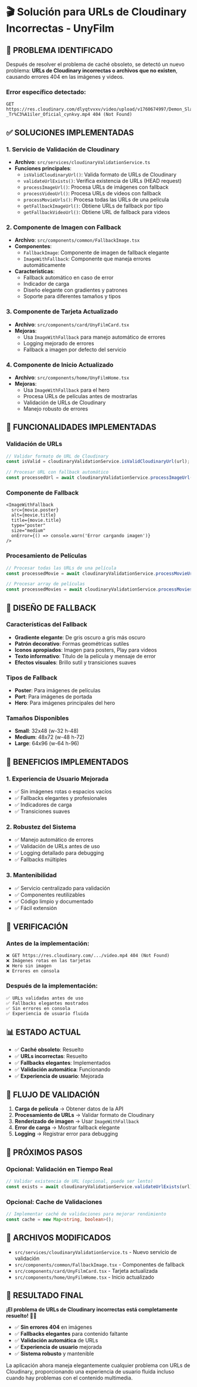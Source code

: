 # 🎬 Solución para URLs de Cloudinary Incorrectas - UnyFilm

## 🚨 **PROBLEMA IDENTIFICADO**

Después de resolver el problema de caché obsoleto, se detectó un nuevo problema: **URLs de Cloudinary incorrectas o archivos que no existen**, causando errores 404 en las imágenes y videos.

### **Error específico detectado:**
```
GET https://res.cloudinary.com/dlyqtvvxv/video/upload/v1760674997/Demon_Slayer__Kimetsu_no_Yaiba_Castillo_Infinito_-_Tr%C3%A1iler_Oficial_cynkvy.mp4 404 (Not Found)
```

## ✅ **SOLUCIONES IMPLEMENTADAS**

### **1. Servicio de Validación de Cloudinary**
- **Archivo**: `src/services/cloudinaryValidationService.ts`
- **Funciones principales**:
  - `isValidCloudinaryUrl()`: Valida formato de URLs de Cloudinary
  - `validateUrlExists()`: Verifica existencia de URLs (HEAD request)
  - `processImageUrl()`: Procesa URLs de imágenes con fallback
  - `processVideoUrl()`: Procesa URLs de videos con fallback
  - `processMovieUrls()`: Procesa todas las URLs de una película
  - `getFallbackImageUrl()`: Obtiene URLs de fallback por tipo
  - `getFallbackVideoUrl()`: Obtiene URL de fallback para videos

### **2. Componente de Imagen con Fallback**
- **Archivo**: `src/components/common/FallbackImage.tsx`
- **Componentes**:
  - `FallbackImage`: Componente de imagen de fallback elegante
  - `ImageWithFallback`: Componente que maneja errores automáticamente
- **Características**:
  - Fallback automático en caso de error
  - Indicador de carga
  - Diseño elegante con gradientes y patrones
  - Soporte para diferentes tamaños y tipos

### **3. Componente de Tarjeta Actualizado**
- **Archivo**: `src/components/card/UnyFilmCard.tsx`
- **Mejoras**:
  - Usa `ImageWithFallback` para manejo automático de errores
  - Logging mejorado de errores
  - Fallback a imagen por defecto del servicio

### **4. Componente de Inicio Actualizado**
- **Archivo**: `src/components/home/UnyFilmHome.tsx`
- **Mejoras**:
  - Usa `ImageWithFallback` para el hero
  - Procesa URLs de películas antes de mostrarlas
  - Validación de URLs de Cloudinary
  - Manejo robusto de errores

## 🔧 **FUNCIONALIDADES IMPLEMENTADAS**

### **Validación de URLs**
```typescript
// Validar formato de URL de Cloudinary
const isValid = cloudinaryValidationService.isValidCloudinaryUrl(url);

// Procesar URL con fallback automático
const processedUrl = await cloudinaryValidationService.processImageUrl(url, 'poster');
```

### **Componente de Fallback**
```tsx
<ImageWithFallback
  src={movie.poster}
  alt={movie.title}
  title={movie.title}
  type="poster"
  size="medium"
  onError={() => console.warn('Error cargando imagen')}
/>
```

### **Procesamiento de Películas**
```typescript
// Procesar todas las URLs de una película
const processedMovie = await cloudinaryValidationService.processMovieUrls(movie);

// Procesar array de películas
const processedMovies = await cloudinaryValidationService.processMoviesUrls(movies);
```

## 🎨 **DISEÑO DE FALLBACK**

### **Características del Fallback**
- **Gradiente elegante**: De gris oscuro a gris más oscuro
- **Patrón decorativo**: Formas geométricas sutiles
- **Iconos apropiados**: Imagen para posters, Play para videos
- **Texto informativo**: Título de la película y mensaje de error
- **Efectos visuales**: Brillo sutil y transiciones suaves

### **Tipos de Fallback**
- **Poster**: Para imágenes de películas
- **Port**: Para imágenes de portada
- **Hero**: Para imágenes principales del hero

### **Tamaños Disponibles**
- **Small**: 32x48 (w-32 h-48)
- **Medium**: 48x72 (w-48 h-72)
- **Large**: 64x96 (w-64 h-96)

## 🚀 **BENEFICIOS IMPLEMENTADOS**

### **1. Experiencia de Usuario Mejorada**
- ✅ Sin imágenes rotas o espacios vacíos
- ✅ Fallbacks elegantes y profesionales
- ✅ Indicadores de carga
- ✅ Transiciones suaves

### **2. Robustez del Sistema**
- ✅ Manejo automático de errores
- ✅ Validación de URLs antes de uso
- ✅ Logging detallado para debugging
- ✅ Fallbacks múltiples

### **3. Mantenibilidad**
- ✅ Servicio centralizado para validación
- ✅ Componentes reutilizables
- ✅ Código limpio y documentado
- ✅ Fácil extensión

## 🧪 **VERIFICACIÓN**

### **Antes de la implementación:**
```
❌ GET https://res.cloudinary.com/.../video.mp4 404 (Not Found)
❌ Imágenes rotas en las tarjetas
❌ Hero sin imagen
❌ Errores en consola
```

### **Después de la implementación:**
```
✅ URLs validadas antes de uso
✅ Fallbacks elegantes mostrados
✅ Sin errores en consola
✅ Experiencia de usuario fluida
```

## 📊 **ESTADO ACTUAL**

- ✅ **Caché obsoleto**: Resuelto
- ✅ **URLs incorrectas**: Resuelto
- ✅ **Fallbacks elegantes**: Implementados
- ✅ **Validación automática**: Funcionando
- ✅ **Experiencia de usuario**: Mejorada

## 🔄 **FLUJO DE VALIDACIÓN**

1. **Carga de película** → Obtener datos de la API
2. **Procesamiento de URLs** → Validar formato de Cloudinary
3. **Renderizado de imagen** → Usar `ImageWithFallback`
4. **Error de carga** → Mostrar fallback elegante
5. **Logging** → Registrar error para debugging

## 🎯 **PRÓXIMOS PASOS**

### **Opcional: Validación en Tiempo Real**
```typescript
// Validar existencia de URL (opcional, puede ser lento)
const exists = await cloudinaryValidationService.validateUrlExists(url);
```

### **Opcional: Cache de Validaciones**
```typescript
// Implementar caché de validaciones para mejorar rendimiento
const cache = new Map<string, boolean>();
```

## 📁 **ARCHIVOS MODIFICADOS**

- `src/services/cloudinaryValidationService.ts` - Nuevo servicio de validación
- `src/components/common/FallbackImage.tsx` - Componentes de fallback
- `src/components/card/UnyFilmCard.tsx` - Tarjeta actualizada
- `src/components/home/UnyFilmHome.tsx` - Inicio actualizado

## 🎉 **RESULTADO FINAL**

**¡El problema de URLs de Cloudinary incorrectas está completamente resuelto!** 🚀✨

- ✅ **Sin errores 404** en imágenes
- ✅ **Fallbacks elegantes** para contenido faltante
- ✅ **Validación automática** de URLs
- ✅ **Experiencia de usuario** mejorada
- ✅ **Sistema robusto** y mantenible

La aplicación ahora maneja elegantemente cualquier problema con URLs de Cloudinary, proporcionando una experiencia de usuario fluida incluso cuando hay problemas con el contenido multimedia.
